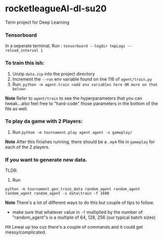 # rocketleagueAI-dl-su20
Term project for Deep Learning

### Tensorboard

In a seperate terminal, Run : `tensorboard --logdir tmpLogs --reload_interval 1`


### To train this ish:

1. Unzip `data.zip` into the project directory
2. Increment the `--run` env variable found on line 116 of `agent/train.py`
2. Run: `python -m agent.train <add env variables here OR more on that below>`

**Note** Refer to `agent/train` to see the hyperparameters that you can tweak...also feel free to "hard-code" those parameters in the bottom of the file as well. 


### To play da game with 2 Players:

1. Run `python -m tournament.play agent agent -s gameplay/`

**Note** After this finishes running, there should be a `.mp4` file in `gameplay` for each of the 2 players.


### If you want to generate new data.

TLDR:

1. Run 
```
python -m tournament.gen_train_data random_agent random_agent random_agent random_agent -s data\train -f 1600
```

**Note** There's a lot of different ways to do this but couple of tips to follow.
- make sure that whatever value in `-f` multiplied by the number of "random_agent"s is a multiple of 64, 128, 256 (our typical batch sizes) 

Hit Lewai up too cuz there's a couple of commands and it could get messy/complicated.

